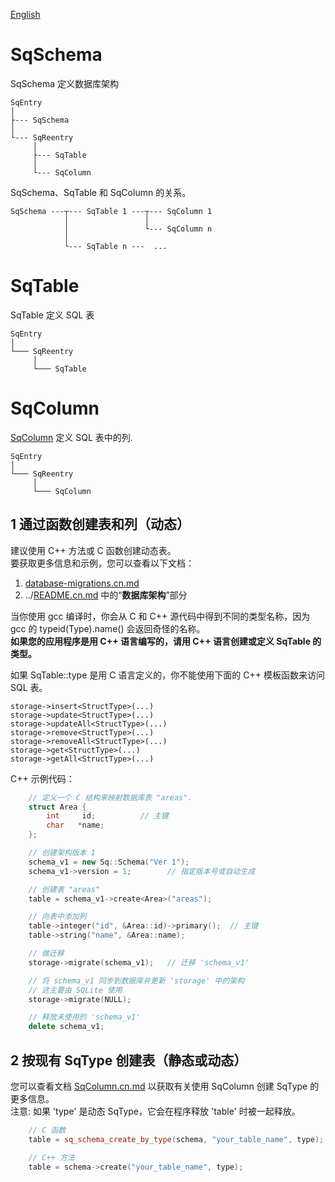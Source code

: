 ﻿[English](SqSchema.md)

# SqSchema
SqSchema 定义数据库架构

	SqEntry
	│
	├--- SqSchema
	│
	└--- SqReentry
	     │
	     ├--- SqTable
	     │
	     └--- SqColumn

SqSchema、SqTable 和 SqColumn 的关系。

	SqSchema ---┬--- SqTable 1 ---┬--- SqColumn 1
	            │                 │
	            │                 └--- SqColumn n
	            │
	            └--- SqTable n ---  ...

# SqTable
SqTable 定义 SQL 表

	SqEntry
	│
	└─── SqReentry
	     │
	     └─── SqTable

# SqColumn
[SqColumn](SqColumn.cn.md) 定义 SQL 表中的列.

	SqEntry
	│
	└─── SqReentry
	     │
	     └─── SqColumn

## 1 通过函数创建表和列（动态）

建议使用 C++ 方法或 C 函数创建动态表。  
要获取更多信息和示例，您可以查看以下文档：  
1. [database-migrations.cn.md](database-migrations.cn.md)
2. ../[README.cn.md](../README.cn.md#数据库架构) 中的“**数据库架构**”部分

当你使用 gcc 编译时，你会从 C 和 C++ 源代码中得到不同的类型名称，因为 gcc 的 typeid(Type).name() 会返回奇怪的名称。  
**如果您的应用程序是用 C++ 语言编写的，请用 C++ 语言创建或定义 SqTable 的类型。**  
  
如果 SqTable::type 是用 C 语言定义的，你不能使用下面的 C++ 模板函数来访问 SQL 表。

	storage->insert<StructType>(...)
	storage->update<StructType>(...)
	storage->updateAll<StructType>(...)
	storage->remove<StructType>(...)
	storage->removeAll<StructType>(...)
	storage->get<StructType>(...)
	storage->getAll<StructType>(...)

C++ 示例代码：

```c++
	// 定义一个 C 结构来映射数据库表 "areas".
	struct Area {
		int     id;          // 主键
		char   *name;
	};

	// 创建架构版本 1
	schema_v1 = new Sq::Schema("Ver 1");
	schema_v1->version = 1;        // 指定版本号或自动生成

	// 创建表 "areas"
	table = schema_v1->create<Area>("areas");

	// 向表中添加列
	table->integer("id", &Area::id)->primary();  // 主键
	table->string("name", &Area::name);

	// 做迁移
	storage->migrate(schema_v1);   // 迁移 'schema_v1'

	// 将 schema_v1 同步到数据库并更新 'storage' 中的架构
	// 这主要由 SQLite 使用
	storage->migrate(NULL);

	// 释放未使用的 'schema_v1'
	delete schema_v1;
```

## 2 按现有 SqType 创建表（静态或动态）
您可以查看文档 [SqColumn.cn.md](SqColumn.cn.md) 以获取有关使用 SqColumn 创建 SqType 的更多信息。  
注意: 如果 'type' 是动态 SqType，它会在程序释放 'table' 时被一起释放。

```c++
	// C 函数
	table = sq_schema_create_by_type(schema, "your_table_name", type);

	// C++ 方法
	table = schema->create("your_table_name", type);
```

